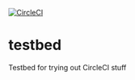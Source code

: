 [![CircleCI](https://circleci.com/gh/eriklupander/testbed.svg?style=svg)](https://circleci.com/gh/eriklupander/testbed)

# testbed
Testbed for trying out CircleCI stuff
